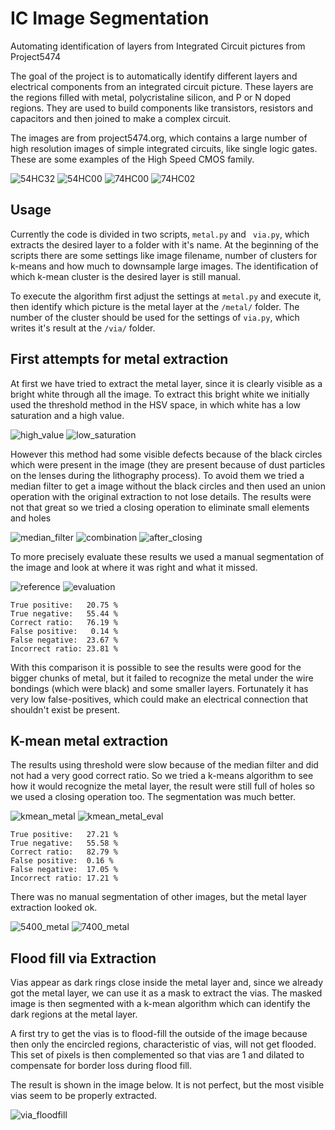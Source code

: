# IC Image Segmentation
Automating identification of layers from Integrated Circuit pictures from Project5474

The goal of the project is to automatically identify different layers and electrical components from an integrated circuit picture. These layers are the regions filled with metal, polycristaline silicon, and P or N doped regions. They are used to build components like transistors, resistors and capacitors and then joined to make a complex circuit.

The images are from project5474.org, which contains a large number of high resolution images of simple integrated circuits, like single logic gates. These are some examples of the High Speed CMOS family.

![54HC32](https://upload.wikimedia.org/wikipedia/commons/thumb/9/92/54HC32_RCA_8825_die_120nmpp.jpg/467px-54HC32_RCA_8825_die_120nmpp.jpg)
![54HC00](https://upload.wikimedia.org/wikipedia/commons/thumb/9/99/54HC00_NS_8632_die_120nmpp.jpg/578px-54HC00_NS_8632_die_120nmpp.jpg)
![74HC00](https://upload.wikimedia.org/wikipedia/commons/thumb/4/4b/74HCT00_RCA_419_die_120nmpp.jpg/482px-74HCT00_RCA_419_die_120nmpp.jpg)
![74HC02](https://upload.wikimedia.org/wikipedia/commons/thumb/2/25/74HC02_Motorola_8302.jpg/629px-74HC02_Motorola_8302.jpg)

<!-- For the layer identification, the methods applied are a median filter, in attempt to remove dust present in the images, followed by a threshold, intending to separate and have an initial identification of the layers. In the next step a morphological closing is applied to improve the segmented sections obtained before and allow for a better shape-based layer identification. This has already been applied for the metal layer. -->

## Usage

Currently the code is divided in two scripts, `metal.py` and ` via.py`, which extracts the desired layer to a folder with it's name. At the beginning of the scripts there are some settings like image filename, number of clusters for k-means and how much to downsample large images. The identification of which k-mean cluster is the desired layer is still manual.

To execute the algorithm first adjust the settings at `metal.py` and execute it, then identify which picture is the metal layer at the `/metal/` folder. The number of the cluster should be used for the settings of `via.py`, which writes it's result at the `/via/` folder.

## First attempts for metal extraction

At first we have tried to extract the metal layer, since it is clearly visible as a bright white through all the image. To extract this bright white we initially used the threshold method in the HSV space, in which white has a low saturation and a high value.

![high_value](/images/value_thres.png)
![low_saturation](/images/sat_thres.png)

However this method had some visible defects because of the black circles which were present in the image (they are present because of dust particles on the lenses during the lithography process). To avoid them we tried a median filter to get a image without the black circles and then used an union operation with the original extraction to not lose details. The results were not that great so we tried a closing operation to eliminate small elements and holes

![median_filter](/images/median_val.png)
![combination](/images/combination.png)
![after_closing](/images/metal_closing.png)

To more precisely evaluate these results we used a manual segmentation of the image and look at where it was right and what it missed.

![reference](/images/reference.png)
![evaluation](/images/evaluation.png)

```
True positive:   20.75 %
True negative:   55.44 %
Correct ratio:   76.19 %
False positive:   0.14 %
False negative:  23.67 %
Incorrect ratio: 23.81 %
```

With this comparison it is possible to see the results were good for the bigger chunks of metal, but it failed to recognize the metal under the wire bondings (which were black) and some smaller layers. Fortunately it has very low false-positives, which could make an electrical connection that shouldn't exist be present.

## K-mean metal extraction

The results using threshold were slow because of the median filter and did not had a very good correct ratio. So we tried a k-means algorithm to see how it would recognize the metal layer, the result were still full of holes so we used a closing operation too. The segmentation was much better.

![kmean_metal](/images/6_cluster_metal.png)
![kmean_metal_eval](/images/6_cluster_metal_evaluation.png)

```
True positive:   27.21 %
True negative:   55.58 %
Correct ratio:   82.79 %
False positive:  0.16 %
False negative:  17.05 %
Incorrect ratio: 17.21 %
```

There was no manual segmentation of other images, but the metal layer extraction looked ok.

![5400_metal](/images/5400_kmean_metal.png)
![7400_metal](/images/7400_kmean_metal.png)

## Flood fill via Extraction

Vias appear as dark rings close inside the metal layer and, since we already got the metal layer, we can use it as a mask to extract the vias. The masked image is then segmented with a k-mean algorithm which can identify the dark regions at the metal layer.

A first try to get the vias is to flood-fill the outside of the image because then only the encircled regions, characteristic of vias, will not get flooded. This set of pixels is then complemented so that vias are 1 and dilated to compensate for border loss during flood fill.

The result is shown in the image below. It is not perfect, but the most visible vias seem to be properly extracted.

![via_floodfill](/images/via_floodfill.png)

